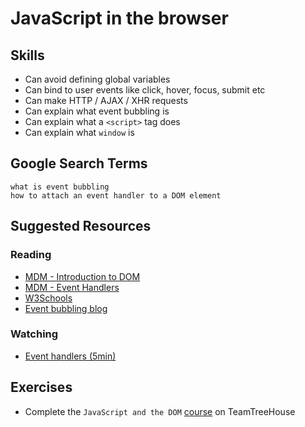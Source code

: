 # JavaScript in the browser

## Skills

- Can avoid defining global variables
- Can bind to user events like click, hover, focus, submit etc
- Can make HTTP / AJAX / XHR requests
- Can explain what event bubbling is
- Can explain what a `<script>` tag does
- Can explain what `window` is

## Google Search Terms
```
what is event bubbling
how to attach an event handler to a DOM element
```

## Suggested Resources

### Reading

- [MDM - Introduction to DOM](https://developer.mozilla.org/en-US/docs/Web/API/Document_Object_Model/Introduction)
- [MDM - Event Handlers](https://developer.mozilla.org/en-US/docs/Web/Guide/Events/Event_handlers)
- [W3Schools](https://www.w3schools.com/js/js_htmldom_eventlistener.asp)
- [Event bubbling blog](https://javascript.info/bubbling-and-capturing)

### Watching
- [Event handlers (5min)](https://www.youtube.com/watch?v=7UstS0hsHgI)

## Exercises

- Complete the `JavaScript and the DOM` [course](https://teamtreehouse.com/library/javascript-and-the-dom-2) on TeamTreeHouse
